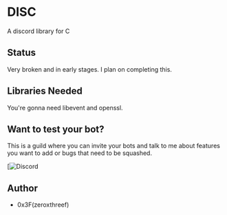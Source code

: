 # DISC
A discord library for C

## Status
Very broken and in early stages. I plan on completing this.

## Libraries Needed
You're gonna need libevent and openssl.

## Want to test your bot?
This is a guild where you can invite your bots and talk to me about features you want to add or bugs that need to be squashed.

[![Discord](https://discord.gg/3tWdGWW)

## Author
* 0x3F(zeroxthreef)
